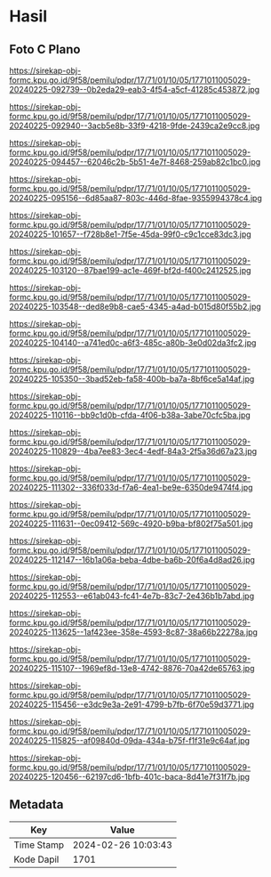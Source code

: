 # Hasil

## Foto C Plano

https://sirekap-obj-formc.kpu.go.id/9f58/pemilu/pdpr/17/71/01/10/05/1771011005029-20240225-092739--0b2eda29-eab3-4f54-a5cf-41285c453872.jpg

https://sirekap-obj-formc.kpu.go.id/9f58/pemilu/pdpr/17/71/01/10/05/1771011005029-20240225-092940--3acb5e8b-33f9-4218-9fde-2439ca2e9cc8.jpg

https://sirekap-obj-formc.kpu.go.id/9f58/pemilu/pdpr/17/71/01/10/05/1771011005029-20240225-094457--62046c2b-5b51-4e7f-8468-259ab82c1bc0.jpg

https://sirekap-obj-formc.kpu.go.id/9f58/pemilu/pdpr/17/71/01/10/05/1771011005029-20240225-095156--6d85aa87-803c-446d-8fae-9355994378c4.jpg

https://sirekap-obj-formc.kpu.go.id/9f58/pemilu/pdpr/17/71/01/10/05/1771011005029-20240225-101657--f728b8e1-7f5e-45da-99f0-c9c1cce83dc3.jpg

https://sirekap-obj-formc.kpu.go.id/9f58/pemilu/pdpr/17/71/01/10/05/1771011005029-20240225-103120--87bae199-ac1e-469f-bf2d-f400c2412525.jpg

https://sirekap-obj-formc.kpu.go.id/9f58/pemilu/pdpr/17/71/01/10/05/1771011005029-20240225-103548--ded8e9b8-cae5-4345-a4ad-b015d80f55b2.jpg

https://sirekap-obj-formc.kpu.go.id/9f58/pemilu/pdpr/17/71/01/10/05/1771011005029-20240225-104140--a741ed0c-a6f3-485c-a80b-3e0d02da3fc2.jpg

https://sirekap-obj-formc.kpu.go.id/9f58/pemilu/pdpr/17/71/01/10/05/1771011005029-20240225-105350--3bad52eb-fa58-400b-ba7a-8bf6ce5a14af.jpg

https://sirekap-obj-formc.kpu.go.id/9f58/pemilu/pdpr/17/71/01/10/05/1771011005029-20240225-110116--bb9c1d0b-cfda-4f06-b38a-3abe70cfc5ba.jpg

https://sirekap-obj-formc.kpu.go.id/9f58/pemilu/pdpr/17/71/01/10/05/1771011005029-20240225-110829--4ba7ee83-3ec4-4edf-84a3-2f5a36d67a23.jpg

https://sirekap-obj-formc.kpu.go.id/9f58/pemilu/pdpr/17/71/01/10/05/1771011005029-20240225-111302--336f033d-f7a6-4ea1-be9e-6350de9474f4.jpg

https://sirekap-obj-formc.kpu.go.id/9f58/pemilu/pdpr/17/71/01/10/05/1771011005029-20240225-111631--0ec09412-569c-4920-b9ba-bf802f75a501.jpg

https://sirekap-obj-formc.kpu.go.id/9f58/pemilu/pdpr/17/71/01/10/05/1771011005029-20240225-112147--16b1a06a-beba-4dbe-ba6b-20f6a4d8ad26.jpg

https://sirekap-obj-formc.kpu.go.id/9f58/pemilu/pdpr/17/71/01/10/05/1771011005029-20240225-112553--e61ab043-fc41-4e7b-83c7-2e436b1b7abd.jpg

https://sirekap-obj-formc.kpu.go.id/9f58/pemilu/pdpr/17/71/01/10/05/1771011005029-20240225-113625--1af423ee-358e-4593-8c87-38a66b22278a.jpg

https://sirekap-obj-formc.kpu.go.id/9f58/pemilu/pdpr/17/71/01/10/05/1771011005029-20240225-115107--1969ef8d-13e8-4742-8876-70a42de65763.jpg

https://sirekap-obj-formc.kpu.go.id/9f58/pemilu/pdpr/17/71/01/10/05/1771011005029-20240225-115456--e3dc9e3a-2e91-4799-b7fb-6f70e59d3771.jpg

https://sirekap-obj-formc.kpu.go.id/9f58/pemilu/pdpr/17/71/01/10/05/1771011005029-20240225-115825--af09840d-09da-434a-b75f-f1f31e9c64af.jpg

https://sirekap-obj-formc.kpu.go.id/9f58/pemilu/pdpr/17/71/01/10/05/1771011005029-20240225-120456--62197cd6-1bfb-401c-baca-8d41e7f31f7b.jpg


## Metadata

| Key        | Value               |
| ---------- | ------------------- |
| Time Stamp | 2024-02-26 10:03:43 |
| Kode Dapil | 1701                |



